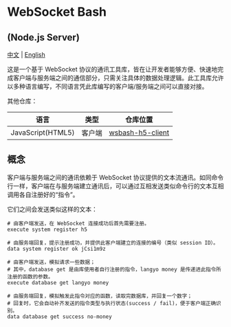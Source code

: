 # WebSocket Bash

## (Node.js Server)

[中文](README.md) | [English](README_eng.md)

这是一个基于 WebSocket 协议的通讯工具库，皆在让开发者能够方便、快速地完成客户端与服务端之间的通信部分，只需关注具体的数据处理逻辑。此工具库允许以多种语言编写，不同语言凭此库编写的客户端/服务端之间可以直接对接。

其他仓库：

| 语言 | 类型 | 仓库位置 |
| :-: | :-: | :-: |
| JavaScript(HTML5) | 客户端 | [wsbash-h5-client](https://github.com/mcbbs-developer/wsbash-h5-client) |

## 概念

客户端与服务端之间的通讯依赖于 WebSocket 协议提供的文本流通讯。如同命令行一样，客户端在与服务端建立通讯后，可以通过互相发送类似命令行的文本互相调用各自注册好的“指令”。

它们之间会发送类似这样的文本：

```shell
# 由客户端发送，在 WebSocket 连接成功后首先需要注册。
execute system register h5

# 由服务端回复，提示注册成功，并提供此客户端建立的连接的编号（类似 session ID）。
data system register ok jCsi1m9z

# 由客户端发送，模拟请求一些数据；
# 其中，database get 是由库使用者自行注册的指令，langyo money 是传递进此指令所注册的函数的参数。
execute database get langyo money

# 由服务端回复，模拟触发此指令对应的函数，读取完数据库，并回复一个数字；
# 回复时，它会自动补齐发送的指令类型与执行状态(success / fail)，便于客户端正确识别。
data database get success no-money
```
